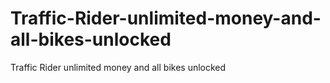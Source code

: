 # Traffic-Rider-unlimited-money-and-all-bikes-unlocked
Traffic Rider unlimited money and all bikes unlocked
